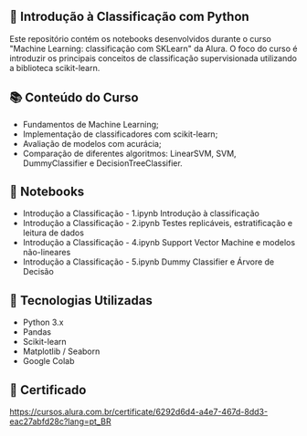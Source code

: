 ## 🧠 Introdução à Classificação com Python
Este repositório contém os notebooks desenvolvidos durante o curso "Machine Learning: classificação com SKLearn" da Alura. O foco do curso é introduzir os principais conceitos de classificação supervisionada utilizando a biblioteca scikit-learn.

## 📚 Conteúdo do Curso
- Fundamentos de Machine Learning;
- Implementação de classificadores com scikit-learn;
- Avaliação de modelos com acurácia;
- Comparação de diferentes algoritmos: LinearSVM, SVM, DummyClassifier e DecisionTreeClassifier.

## 📁 Notebooks
- Introdução a Classificação - 1.ipynb	Introdução à classificação
- Introdução a Classificação - 2.ipynb	Testes replicáveis, estratificação e leitura de dados
- Introdução a Classificação - 4.ipynb	Support Vector Machine e modelos não-lineares
- Introdução a Classificação - 5.ipynb	Dummy Classifier e Árvore de Decisão

## 🔧 Tecnologias Utilizadas
- Python 3.x
- Pandas
- Scikit-learn
- Matplotlib / Seaborn
- Google Colab

## 📜 Certificado
https://cursos.alura.com.br/certificate/6292d6d4-a4e7-467d-8dd3-eac27abfd28c?lang=pt_BR

